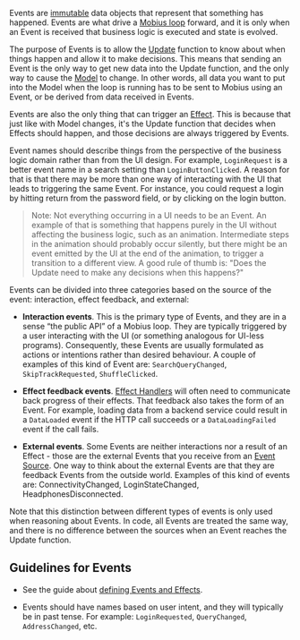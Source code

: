 Events are [immutable](Immutability) data objects that represent that something has happened. Events are what drive a [Mobius loop](Mobius-Loop) forward, and it is only when an Event is received that business logic is executed and state is evolved.

The purpose of Events is to allow the [Update](Update) function to know about when things happen and allow it to make decisions. This means that sending an Event is the only way to get new data into the Update function, and the only way to cause the [Model](Model) to change. In other words, all data you want to put into the Model when the loop is running has to be sent to Mobius using an Event, or be derived from data received in Events.

Events are also the only thing that can trigger an [Effect](Effect). This is because that just like with Model changes, it's the Update function that decides when Effects should happen, and those decisions are always triggered by Events.

Event names should describe things from the perspective of the business logic domain rather than from the UI design. For example, `LoginRequest` is a better event name in a search setting than `LoginButtonClicked`. A reason for that is that there may be more than one way of interacting with the UI that leads to triggering the same Event. For instance, you could request a login by hitting return from the password field, or by clicking on the login button.

> Note: Not everything occurring in a UI needs to be an Event. An example of that is something that happens purely in the UI without affecting the business logic, such as an animation. Intermediate steps in the animation should probably occur silently, but there might be an event emitted by the UI at the end of the animation, to trigger a transition to a different view. A good rule of thumb is: "Does the Update need to make any decisions when this happens?"

Events can be divided into three categories based on the source of the event: interaction, effect feedback, and external:

- **Interaction events**. This is the primary type of Events, and they are in a sense “the public API” of a Mobius loop. They are typically triggered by a user interacting with the UI (or something analogous for UI-less programs). Consequently, these Events are usually formulated as actions or intentions rather than desired behaviour. A couple of examples of this kind of Event are: `SearchQueryChanged`, `SkipTrackRequested`, `ShuffleClicked`.

- **Effect feedback events**. [Effect Handlers](Effect-Handler) will often need to communicate back progress of their effects. That feedback also takes the form of an Event. For example, loading data from a backend service could result in a `DataLoaded` event if the HTTP call succeeds or a `DataLoadingFailed` event if the call fails.

- **External events**. Some Events are neither interactions nor a result of an Effect - those are the external Events that you receive from an [Event Source](Event-Source). One way to think about the external Events are that they are feedback Events from the outside world. Examples of this kind of events are: ConnectivityChanged, LoginStateChanged, HeadphonesDisconnected.

Note that this distinction between different types of events is only used when reasoning about Events. In code, all Events are treated the same way, and there is no difference between the sources when an Event reaches the Update function.


## Guidelines for Events
- See the guide about [defining Events and Effects](Defining-Events-and-Effects).

- Events should have names based on user intent, and they will typically be in past tense. For example: `LoginRequested`, `QueryChanged`, `AddressChanged`, etc. 
